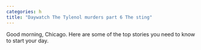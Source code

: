 ```yaml
---
categories: h
title: "Daywatch The Tylenol murders part 6 The sting"
---
```

Good morning, Chicago. Here are some of the top stories you need to know to start your day.
